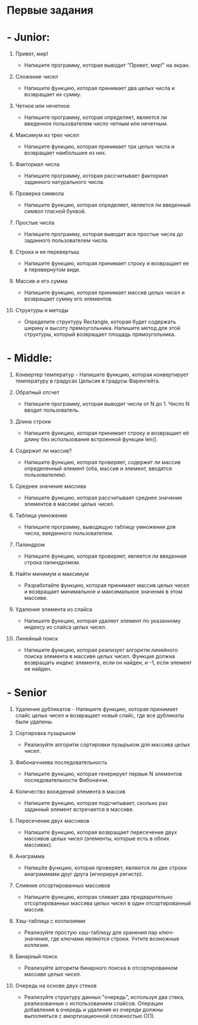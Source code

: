 Первые задания
=

# - Junior:

  1. Привет, мир!
      - Напишите программу, которая выводит "Привет, мир!" на экран.

  2. Сложение чисел
      - Напишите функцию, которая принимает два целых числа и возвращает их сумму.

  3. Четное или нечетное
      - Напишите программу, которая определяет, является ли введенное пользователем число четным или нечетным.

  4. Максимум из трех чисел
      - Напишите функцию, которая принимает три целых числа и возвращает наибольшее из них.

  5. Факториал числа
      - Напишите программу, которая рассчитывает факториал заданного натурального числа.

  6. Проверка символа
      - Напишите функцию, которая определяет, является ли введенный символ гласной буквой.

  7. Простые числа
      - Напишите программу, которая выводит все простые числа до заданного пользователем числа.

  8. Строка и ее перевертыш
      - Напишите функцию, которая принимает строку и возвращает ее в перевернутом виде.

  9. Массив и его сумма
      - Напишите функцию, которая принимает массив целых чисел и возвращает сумму его элементов.

  10. Структуры и методы
      - Определите структуру Rectangle, которая будет содержать ширину и высоту прямоугольника. Напишите метод для этой структуры, который возвращает площадь прямоугольника.
# - Middle:
  1. Конвертер температур
    - Напишите функцию, которая конвертирует температуру в градусах Цельсия в градусы Фаренгейта.

  2. Обратный отсчет
     - Напишите программу, которая выводит числа от N до 1. Число N вводит пользователь.

  3. Длина строки
     - Напишите функцию, которая принимает строку и возвращает её длину без использования встроенной функции len().

  4. Содержит ли массив?
     - Напишите функцию, которая проверяет, содержит ли массив определенный элемент (оба, массив и элемент, вводятся пользователем).

  5. Среднее значение массива
     - Напишите функцию, которая рассчитывает среднее значение элементов в массиве целых чисел.

  6. Таблица умножения
     - Напишите программу, выводящую таблицу умножения для числа, введенного пользователем.

  7. Палиндром
     - Напишите функцию, которая проверяет, является ли введенная строка палиндромом.

  8. Найти минимум и максимум
     - Разработайте функцию, которая принимает массив целых чисел и возвращает минимальное и максимальное значения в этом массиве.

  9. Удаление элемента из слайса
     - Напишите функцию, которая удаляет элемент по указанному индексу из слайса целых чисел.

  10. Линейный поиск
      - Напишите функцию, которая реализует алгоритм линейного поиска элемента в массиве целых чисел. Функция должна возвращать индекс элемента, если он найден, и -1, если элемент не найден.

# - Senior
  1. Удаление дубликатов
    - Напишите функцию, которая принимает слайс целых чисел и возвращает новый слайс, где все дубликаты были удалены.

  2. Сортировка пузырьком
     - Реализуйте алгоритм сортировки пузырьком для массива целых чисел.

  3. Фибоначчиева последовательность
     - Напишите функцию, которая генерирует первые N элементов последовательности Фибоначчи.

  4. Количество вхождений элемента в массив
     - Напишите функцию, которая подсчитывает, сколько раз заданный элемент встречается в массиве.

  5. Пересечение двух массивов
     - Напишите функцию, которая возвращает пересечение двух массивов целых чисел (элементы, которые есть в обоих массивах).

  6. Анаграмма
     - Напишite функцию, которая проверяет, являются ли две строки анаграммами друг друга (игнорируя регистр).

  7. Слияние отсортированных массивов
     - Напишите функцию, которая сливает два предварительно отсортированных массива целых чисел в один отсортированный массив.

  8. Хэш-таблица с коллизиями
     - Реализуйте простую хэш-таблицу для хранения пар ключ-значение, где ключами являются строки. Учтите возможные коллизии.

  9. Бинарный поиск
     - Реализуйте алгоритм бинарного поиска в отсортированном массиве целых чисел.

  10. Очередь на основе двух стеков
      - Реализуйте структуру данных "очередь", используя два стека, реализованные с использованием слайсов. Операции добавления в очередь и удаления из очереди должны выполняться с амортизационной сложностью O(1).